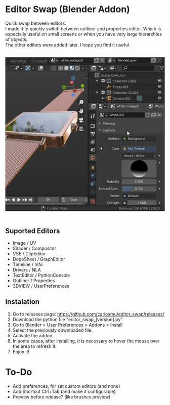 # Editor Swap (Blender Addon) 
Quick swap between editors. <br>
I made it to quickly switch between outliner and properties editor. 
Which is especially useful on small screens or when you have very large hierarchies of objects. <br>
The other editors were added later. I hope you find it useful.

<br>
<img src="demo/editor_swap.gif">
<br><br>

## Suported Editors
- Image / UV
- Shader / Compositor
- VSE / ClipEditor
- DopeSheet / GraphEditor
- Timeline / Info
- Drivers / NLA
- TextEditor / PythonConsole
- Outliner / Properties
- 3DVIEW / UserPreferences

## Instalation
1. Go to releases page: https://github.com/carlosmu/editor_swap/releases/
2. Download the python file "editor_swap_[version].py"
3. Go to Blender > User Preferences > Addons > Install 
4. Select the previously downloaded file.
5. Activate the addon.
6. In some cases, after installing, it is necessary to hover the mouse over the area to refresh it.
7. Enjoy it!

# To-Do
- Add preferences, for set custom editors (and none)
- Add Shortcut Ctrl+Tab (and make it configurable)
- Preview before release? (like brushes preview)
